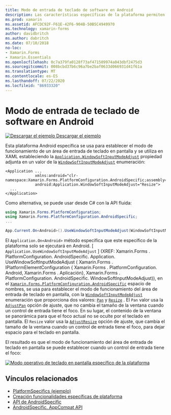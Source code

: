 ```yaml
---
title: Modo de entrada de teclado de software en Android
description: Las características específicas de la plataforma permiten consumir funcionalidad que solo está disponible en una plataforma específica, sin necesidad de implementar representadores o efectos personalizados. En este artículo se explica cómo utilizar el específico de la plataforma Android que establece el modo de funcionamiento de un área de entrada de teclado en pantalla.
ms.prod: xamarin
ms.assetid: AFCDC92F-F61E-42F6-904B-50B5C4949970
ms.technology: xamarin-forms
author: davidbritch
ms.author: dabritch
ms.date: 07/10/2018
no-loc:
- Xamarin.Forms
- Xamarin.Essentials
ms.openlocfilehash: 0c7a379fa0128f73af471509974a043dbf2475d3
ms.sourcegitcommit: 008bcbd37b6c96a7be2baf0633d066931d41f61a
ms.translationtype: MT
ms.contentlocale: es-ES
ms.lasthandoff: 07/22/2020
ms.locfileid: "86933320"
---
```

# <a name="soft-keyboard-input-mode-on-android"></a>Modo de entrada de teclado de software en Android

[![Descargar el ejemplo](~/media/shared/download.png) Descargar el ejemplo](https://docs.microsoft.com/samples/xamarin/xamarin-forms-samples/userinterface-platformspecifics)

Esta plataforma Android específica se usa para establecer el modo de funcionamiento de un área de entrada de teclado en pantalla y se utiliza en XAML estableciendo la [`Application.WindowSoftInputModeAdjust`](xref:Xamarin.Forms.PlatformConfiguration.AndroidSpecific.Application.WindowSoftInputModeAdjustProperty) propiedad adjunta en un valor de la [`WindowSoftInputModeAdjust`](xref:Xamarin.Forms.PlatformConfiguration.AndroidSpecific.WindowSoftInputModeAdjust) enumeración:

```xaml
<Application ...
             xmlns:android="clr-namespace:Xamarin.Forms.PlatformConfiguration.AndroidSpecific;assembly=Xamarin.Forms.Core"
             android:Application.WindowSoftInputModeAdjust="Resize">
  ...
</Application>
```

Como alternativa, se puede usar desde C# con la API fluida:

```csharp
using Xamarin.Forms.PlatformConfiguration;
using Xamarin.Forms.PlatformConfiguration.AndroidSpecific;
...

App.Current.On<Android>().UseWindowSoftInputModeAdjust(WindowSoftInputModeAdjust.Resize);
```

El `Application.On<Android>` método especifica que este específico de la plataforma solo se ejecutará en Android. [ `Application.UseWindowSoftInputModeAdjust` ] (XREF: Xamarin.Forms . PlatformConfiguration. AndroidSpecific. Application. UseWindowSoftInputModeAdjust ( Xamarin.Forms . IPlatformElementConfiguration { Xamarin.Forms . PlatformConfiguration. Android, Xamarin.Forms . Aplicación}, Xamarin.Forms . PlatformConfiguration. AndroidSpecific. WindowSoftInputModeAdjust)), en el [`Xamarin.Forms.PlatformConfiguration.AndroidSpecific`](xref:Xamarin.Forms.PlatformConfiguration.AndroidSpecific) espacio de nombres, se usa para establecer el modo de funcionamiento del área de entrada de teclado en pantalla, con la [`WindowSoftInputModeAdjust`](xref:Xamarin.Forms.PlatformConfiguration.AndroidSpecific.WindowSoftInputModeAdjust) enumeración que proporciona dos valores: [`Pan`](xref:Xamarin.Forms.PlatformConfiguration.AndroidSpecific.WindowSoftInputModeAdjust.Pan) y [`Resize`](xref:Xamarin.Forms.PlatformConfiguration.AndroidSpecific.WindowSoftInputModeAdjust.Resize) . El `Pan` valor usa la [`AdjustPan`](xref:Android.Views.SoftInput.AdjustPan) opción de ajuste, que no cambia el tamaño de la ventana cuando un control de entrada tiene el foco. En su lugar, el contenido de la ventana se panorámica para que el foco actual no se oculte por el teclado en pantalla. El `Resize` valor usa la [`AdjustResize`](xref:Android.Views.SoftInput.AdjustResize) opción de ajuste, que cambia el tamaño de la ventana cuando un control de entrada tiene el foco, para dejar espacio para el teclado en pantalla.

El resultado es que el modo de funcionamiento del área de entrada de teclado en pantalla se puede establecer cuando un control de entrada tiene el foco:

[![Modo operativo de teclado en pantalla específico de la plataforma](soft-keyboard-input-mode-images/pan-resize.png)](soft-keyboard-input-mode-images/pan-resize-large.png#lightbox "Modo operativo de teclado en pantalla específico de la plataforma")

## <a name="related-links"></a>Vínculos relacionados

- [PlatformSpecifics (ejemplo)](https://docs.microsoft.com/samples/xamarin/xamarin-forms-samples/userinterface-platformspecifics)
- [Creación funcionalidades específicas de plataforma](~/xamarin-forms/platform/platform-specifics/index.md#creating-platform-specifics)
- [API de AndroidSpecific](xref:Xamarin.Forms.PlatformConfiguration.AndroidSpecific)
- [AndroidSpecific. AppCompat API](xref:Xamarin.Forms.PlatformConfiguration.AndroidSpecific.AppCompat)
